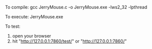 To compile:
gcc JerryMouse.c -o JerryMouse.exe -lws2_32 -lpthread

To execute:
JerryMouse.exe

To test:
1. open your browser
2. hit "http://127.0.0.1:7860/test/" or "http://127.0.0.1:7860/"
